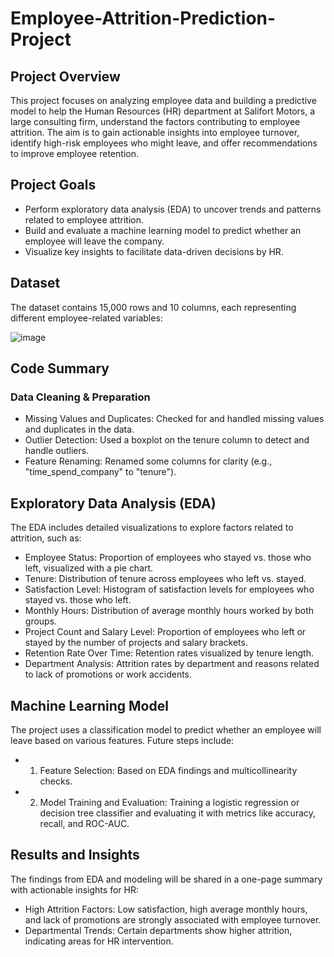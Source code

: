 # Employee-Attrition-Prediction-Project
## Project Overview
This project focuses on analyzing employee data and building a predictive model to help the Human Resources (HR) department at Salifort Motors, a large consulting firm, understand the factors contributing to employee attrition. The aim is to gain actionable insights into employee turnover, identify high-risk employees who might leave, and offer recommendations to improve employee retention.

## Project Goals
- Perform exploratory data analysis (EDA) to uncover trends and patterns related to employee attrition.
- Build and evaluate a machine learning model to predict whether an employee will leave the company.
- Visualize key insights to facilitate data-driven decisions by HR.

## Dataset
The dataset contains 15,000 rows and 10 columns, each representing different employee-related variables:

![image](https://github.com/user-attachments/assets/a29cf125-8054-4cab-bcce-cbf901ded578)


## Code Summary
### Data Cleaning & Preparation
- Missing Values and Duplicates: Checked for and handled missing values and duplicates in the data.
- Outlier Detection: Used a boxplot on the tenure column to detect and handle outliers.
- Feature Renaming: Renamed some columns for clarity (e.g., "time_spend_company" to "tenure").

## Exploratory Data Analysis (EDA)
The EDA includes detailed visualizations to explore factors related to attrition, such as:

- Employee Status: Proportion of employees who stayed vs. those who left, visualized with a pie chart.
- Tenure: Distribution of tenure across employees who left vs. stayed.
- Satisfaction Level: Histogram of satisfaction levels for employees who stayed vs. those who left.
- Monthly Hours: Distribution of average monthly hours worked by both groups.
- Project Count and Salary Level: Proportion of employees who left or stayed by the number of projects and salary brackets.
- Retention Rate Over Time: Retention rates visualized by tenure length.
- Department Analysis: Attrition rates by department and reasons related to lack of promotions or work accidents.

## Machine Learning Model
The project uses a classification model to predict whether an employee will leave based on various features. Future steps include:

- 1. Feature Selection: Based on EDA findings and multicollinearity checks.
- 2. Model Training and Evaluation: Training a logistic regression or decision tree classifier and evaluating it with metrics like accuracy, recall, and ROC-AUC.

## Results and Insights
The findings from EDA and modeling will be shared in a one-page summary with actionable insights for HR:

- High Attrition Factors: Low satisfaction, high average monthly hours, and lack of promotions are strongly associated with employee turnover.
- Departmental Trends: Certain departments show higher attrition, indicating areas for HR intervention.

